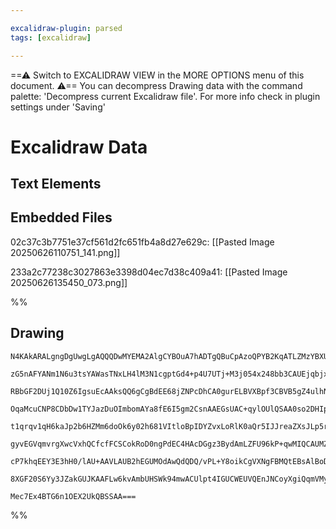 ```yaml
---

excalidraw-plugin: parsed
tags: [excalidraw]

---
```

==⚠  Switch to EXCALIDRAW VIEW in the MORE OPTIONS menu of this document. ⚠== You can decompress Drawing data with the command palette: 'Decompress current Excalidraw file'. For more info check in plugin settings under 'Saving'


# Excalidraw Data

## Text Elements
## Embedded Files
02c37c3b7751e37cf561d2fc651fb4a8d27e629c: [[Pasted Image 20250626110751_141.png]]

233a2c77238c3027863e3398d04ec7d38c409a41: [[Pasted Image 20250626135450_073.png]]

%%
## Drawing
```compressed-json
N4KAkARALgngDgUwgLgAQQQDwMYEMA2AlgCYBOuA7hADTgQBuCpAzoQPYB2KqATLZMzYBXUtiRoIACyhQ4zZAHoFAc0JRJQgEYA6bGwC2CgF7N6hbEcK4OCtptbErHALRY8RMpWdx8Q1TdIEfARcZgRmBShcZQUebQBGAGZtAAYaOiCEfQQOKGZuAG1wMFAwMogSbggATkIOAA5iIVxiAGEAQQB9AC0AcU6AGWcKAFUAdhgYdLLIWEQqwn1opH5y

zG5nAFYANm1N6u3tsYAWasTNxLH4lM3N1cgptGd4+p4U7UTj+M3j054x248bb3CAUEjqbjxeL/bRjbYXK7nTZQsZ8YqQSQIQjKaSQi7VbTVG4/FI8erk+opMYg6zKYLcFIg5hQUhsADWCFabHwbFIVRZ1mYcFwgVy03Kmlw2DZylZQg4bW5vP55A4QpFOSg4sgADNCPh8ABlWD0iSCDzaiDM1kcgDq4Mk3DRMytLPZCGNMFN6HNlRBcpxHHC+TQ8

RBbGF2DUj1Q10Z6IgsuEcAAksQQ6gCgBdEE68jZNPcDhCA0gurELBVXBpf3CBVB5gZ4ulhNhBDEbifHg/OFAkGMFjsLhoY7xl0D1icABynDE3Hq5yS9SO9TLzAAIpkoO3uDqCGEQZo68QAKLBbK5DPZkFCODEXDbjuhgEpA4pY71AFXEFEDhsoslvgP5sNKO5oHu+AHq2URQEIGYQIgCp1Molp6sEhYSKS2CXNhmhjAC8QIDhOo7PExA8Dq2DwvE

OqaMcuCNP8CDbDw1TYJazDuOImbomAYa8fE6I5gm2CsnAAEGsUAC+qylOUlQSAA0so2DHIpbLbOuYxsokKaEIQhoAJoAELEAAYgAVkIlpzNxFRLMoKwJusTyJHE2zHPsy7bCkvlvJ+wIJjGzg8IkyTHNsy48J5qJuR+1IJmCxAQqG0WbAk9TVHCKRLqxzrlJi2K4qGKSJPUhJAvExwnD5ZwAjSHB0txY7lNa7pcjyfISAKarCqKWqHlKMpygqHXK

t1qrqv1qH6kaJp2b6HZMm6doOk6y02h681VItloBpIDYZvxLoRlK0aQr5IJJreaZXsJLp5rgBZPqgzZAQm5aVhIuDxHtx6HRJ70um2L0AllxyXKuCYTkOkIRf2TCThwM4cHOaCZWM1T1Jsr6BS6hAbluYGoBBUEuke8qnuemp3Ted4PsT8QApc1UsdsSQJS6v7/mgb3AaBL2kwgy0PnBVSIY4jUzehL0QKFiS4Dw2D4aF9TYaSYzLokRGJFjxDvg

gyvEGVqmvrgXwcVxhQCfcfFCSCokRoD0ngPdEC4HAcDGgz3BydAmLZFU96kP+qwMIQCAUMZQ3XaNSpdegADEOop6n4oQNgIj9Sm276Mam1jQnECJ4RpdOeUmekNnufR9KseKp1KqCn1mrp5X1dZGZs2et6Vrcn6xQZ1nmo51k+fuvayWOmg+VD1XI+5+PHI9wt/dLYP7cL1kABKwiBsGkJh5vuSj/oADykbnSVLVzx3+hmZwUBmU9+oxncG/Dyfu

cP7khqEEY3E3hH0/lAU+AAVLAUB2hEGUMOdAwQdQDQ/vPL+Y8oikCgVXNgFBMQtEBsAlBoDc4ngVO0LBOCQiyxFKyKgBC75kJoWA+AdkRrr1ao7A0AANSEPB4jaG7FlH4RJtjVBxtUaoYdOKsgNIZHhpVUj1FODsfCKJjqQCMGwAwvtoYECEM1WEo5QqCTKDJZBd9d6UwBhIVh6dZQkD/gAp0N87HEGNAgcSaB37lBcQAWTYBWEhuBNDBEFvuYWg

8XGF20S6Yy3JZakGUJKAAFLw6kvAmbUHSWk94mwACUlpt4IGUCWEUVQEnJNCoyXgiQqmVMyTk/J0k6GaiXggC+UAhxNkAmHR62RCkKiYMhaJ5QchBJCdwFkeiHZEA8agSZ4SXQcCetxeZ4YhBQF/Cs0geimmDzsBZQ2eRDRLLgH4gJSzgnEyFmHKUHTGBgM0fgYZsxmE7UyNgDpnBLSZ2ZAYJh8xebdITDyAWu4wm5lZHnd5ny4HXOBaEKBHzCD3

Mec7Ex4BTG6n1OEX2UkQBSSAA===
```
%%